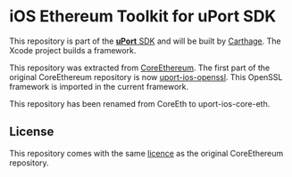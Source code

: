 # iOS Ethereum Toolkit for uPort SDK

This repository is part of the [**uPort** SDK](https://github.com/uport-project/uport-ios-sdk) and will be built by [Carthage](https://github.com/Carthage/Carthage). The Xcode project builds a framework.

This repository was extracted from [CoreEthereum](https://github.com/wjmelements/CoreEthereum). The first part of the original CoreEthereum repository is now [uport-ios-openssl](https://github.com/uport-project/uport-ios-openssl). This OpenSSL framework is imported in the current framework.

This repository has been renamed from CoreEth to uport-ios-core-eth.

## License

This repository comes with the same [licence](LICENSE.txt) as the original CoreEthereum repository.
